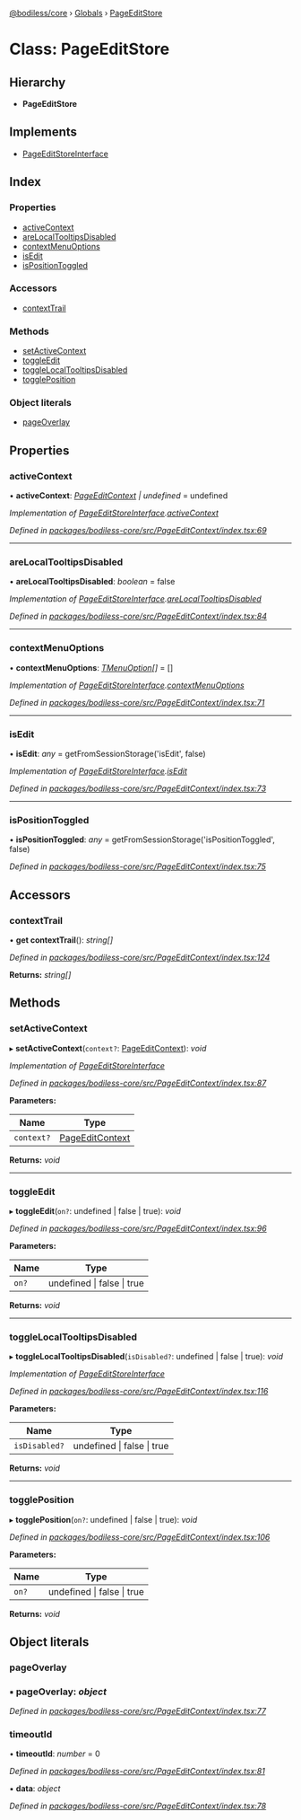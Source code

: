 [@bodiless/core](../README.md) › [Globals](../globals.md) › [PageEditStore](pageeditstore.md)

# Class: PageEditStore

## Hierarchy

* **PageEditStore**

## Implements

* [PageEditStoreInterface](../interfaces/pageeditstoreinterface.md)

## Index

### Properties

* [activeContext](pageeditstore.md#activecontext)
* [areLocalTooltipsDisabled](pageeditstore.md#arelocaltooltipsdisabled)
* [contextMenuOptions](pageeditstore.md#contextmenuoptions)
* [isEdit](pageeditstore.md#isedit)
* [isPositionToggled](pageeditstore.md#ispositiontoggled)

### Accessors

* [contextTrail](pageeditstore.md#contexttrail)

### Methods

* [setActiveContext](pageeditstore.md#setactivecontext)
* [toggleEdit](pageeditstore.md#toggleedit)
* [toggleLocalTooltipsDisabled](pageeditstore.md#togglelocaltooltipsdisabled)
* [togglePosition](pageeditstore.md#toggleposition)

### Object literals

* [pageOverlay](pageeditstore.md#pageoverlay)

## Properties

###  activeContext

• **activeContext**: *[PageEditContext](pageeditcontext.md) | undefined* = undefined

*Implementation of [PageEditStoreInterface](../interfaces/pageeditstoreinterface.md).[activeContext](../interfaces/pageeditstoreinterface.md#activecontext)*

*Defined in [packages/bodiless-core/src/PageEditContext/index.tsx:69](https://github.com/johnsonandjohnson/Bodiless-JS/blob/f436ef2/packages/bodiless-core/src/PageEditContext/index.tsx#L69)*

___

###  areLocalTooltipsDisabled

• **areLocalTooltipsDisabled**: *boolean* = false

*Implementation of [PageEditStoreInterface](../interfaces/pageeditstoreinterface.md).[areLocalTooltipsDisabled](../interfaces/pageeditstoreinterface.md#arelocaltooltipsdisabled)*

*Defined in [packages/bodiless-core/src/PageEditContext/index.tsx:84](https://github.com/johnsonandjohnson/Bodiless-JS/blob/f436ef2/packages/bodiless-core/src/PageEditContext/index.tsx#L84)*

___

###  contextMenuOptions

• **contextMenuOptions**: *[TMenuOption](../globals.md#tmenuoption)[]* = []

*Implementation of [PageEditStoreInterface](../interfaces/pageeditstoreinterface.md).[contextMenuOptions](../interfaces/pageeditstoreinterface.md#contextmenuoptions)*

*Defined in [packages/bodiless-core/src/PageEditContext/index.tsx:71](https://github.com/johnsonandjohnson/Bodiless-JS/blob/f436ef2/packages/bodiless-core/src/PageEditContext/index.tsx#L71)*

___

###  isEdit

• **isEdit**: *any* = getFromSessionStorage('isEdit', false)

*Implementation of [PageEditStoreInterface](../interfaces/pageeditstoreinterface.md).[isEdit](../interfaces/pageeditstoreinterface.md#isedit)*

*Defined in [packages/bodiless-core/src/PageEditContext/index.tsx:73](https://github.com/johnsonandjohnson/Bodiless-JS/blob/f436ef2/packages/bodiless-core/src/PageEditContext/index.tsx#L73)*

___

###  isPositionToggled

• **isPositionToggled**: *any* = getFromSessionStorage('isPositionToggled', false)

*Defined in [packages/bodiless-core/src/PageEditContext/index.tsx:75](https://github.com/johnsonandjohnson/Bodiless-JS/blob/f436ef2/packages/bodiless-core/src/PageEditContext/index.tsx#L75)*

## Accessors

###  contextTrail

• **get contextTrail**(): *string[]*

*Defined in [packages/bodiless-core/src/PageEditContext/index.tsx:124](https://github.com/johnsonandjohnson/Bodiless-JS/blob/f436ef2/packages/bodiless-core/src/PageEditContext/index.tsx#L124)*

**Returns:** *string[]*

## Methods

###  setActiveContext

▸ **setActiveContext**(`context?`: [PageEditContext](pageeditcontext.md)): *void*

*Implementation of [PageEditStoreInterface](../interfaces/pageeditstoreinterface.md)*

*Defined in [packages/bodiless-core/src/PageEditContext/index.tsx:87](https://github.com/johnsonandjohnson/Bodiless-JS/blob/f436ef2/packages/bodiless-core/src/PageEditContext/index.tsx#L87)*

**Parameters:**

Name | Type |
------ | ------ |
`context?` | [PageEditContext](pageeditcontext.md) |

**Returns:** *void*

___

###  toggleEdit

▸ **toggleEdit**(`on?`: undefined | false | true): *void*

*Defined in [packages/bodiless-core/src/PageEditContext/index.tsx:96](https://github.com/johnsonandjohnson/Bodiless-JS/blob/f436ef2/packages/bodiless-core/src/PageEditContext/index.tsx#L96)*

**Parameters:**

Name | Type |
------ | ------ |
`on?` | undefined &#124; false &#124; true |

**Returns:** *void*

___

###  toggleLocalTooltipsDisabled

▸ **toggleLocalTooltipsDisabled**(`isDisabled?`: undefined | false | true): *void*

*Implementation of [PageEditStoreInterface](../interfaces/pageeditstoreinterface.md)*

*Defined in [packages/bodiless-core/src/PageEditContext/index.tsx:116](https://github.com/johnsonandjohnson/Bodiless-JS/blob/f436ef2/packages/bodiless-core/src/PageEditContext/index.tsx#L116)*

**Parameters:**

Name | Type |
------ | ------ |
`isDisabled?` | undefined &#124; false &#124; true |

**Returns:** *void*

___

###  togglePosition

▸ **togglePosition**(`on?`: undefined | false | true): *void*

*Defined in [packages/bodiless-core/src/PageEditContext/index.tsx:106](https://github.com/johnsonandjohnson/Bodiless-JS/blob/f436ef2/packages/bodiless-core/src/PageEditContext/index.tsx#L106)*

**Parameters:**

Name | Type |
------ | ------ |
`on?` | undefined &#124; false &#124; true |

**Returns:** *void*

## Object literals

###  pageOverlay

### ▪ **pageOverlay**: *object*

*Defined in [packages/bodiless-core/src/PageEditContext/index.tsx:77](https://github.com/johnsonandjohnson/Bodiless-JS/blob/f436ef2/packages/bodiless-core/src/PageEditContext/index.tsx#L77)*

###  timeoutId

• **timeoutId**: *number* = 0

*Defined in [packages/bodiless-core/src/PageEditContext/index.tsx:81](https://github.com/johnsonandjohnson/Bodiless-JS/blob/f436ef2/packages/bodiless-core/src/PageEditContext/index.tsx#L81)*

▪ **data**: *object*

*Defined in [packages/bodiless-core/src/PageEditContext/index.tsx:78](https://github.com/johnsonandjohnson/Bodiless-JS/blob/f436ef2/packages/bodiless-core/src/PageEditContext/index.tsx#L78)*
